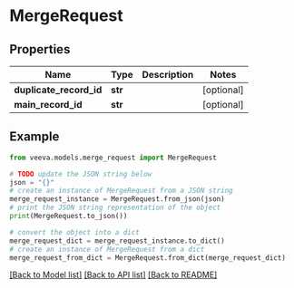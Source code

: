 # MergeRequest

## Properties
Name | Type | Description | Notes
------------ | ------------- | ------------- | -------------
**duplicate_record_id** | **str** |  | [optional]
**main_record_id** | **str** |  | [optional]

## Example

```python
from veeva.models.merge_request import MergeRequest

# TODO update the JSON string below
json = "{}"
# create an instance of MergeRequest from a JSON string
merge_request_instance = MergeRequest.from_json(json)
# print the JSON string representation of the object
print(MergeRequest.to_json())

# convert the object into a dict
merge_request_dict = merge_request_instance.to_dict()
# create an instance of MergeRequest from a dict
merge_request_from_dict = MergeRequest.from_dict(merge_request_dict)
```
[[Back to Model list]](../README.md#documentation-for-models) [[Back to API list]](../README.md#documentation-for-api-endpoints) [[Back to README]](../README.md)
